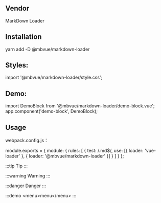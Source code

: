 ## Vendor
MarkDown Loader

## Installation
yarn add -D @mbvue/markdown-loader

## Styles:
import '@mbvue/markdown-loader/style.css';

## Demo:
import DemoBlock from '@mbvue/markdown-loader/demo-block.vue';
app.component('demo-block', DemoBlock);

## Usage
webpack.config.js：

module.exports = {
    module: {
        rules: [
            { test: /\.md$/, use: [{ loader: 'vue-loader' }, { loader: '@mbvue/markdown-loader' }] }
        ]
    }
};

:::tip
Tip
:::

:::warning
Warning
:::

:::danger
Danger
:::

:::demo
&lt;menu&gt;menu&lt;/menu&gt;
:::
